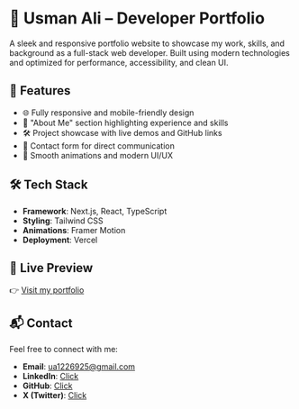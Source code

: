 # 💼 Usman Ali – Developer Portfolio

A sleek and responsive portfolio website to showcase my work, skills, and background as a full-stack web developer. Built using modern technologies and optimized for performance, accessibility, and clean UI.

## 🚀 Features

- 🌐 Fully responsive and mobile-friendly design
- 🧠 "About Me" section highlighting experience and skills
- 🛠️ Project showcase with live demos and GitHub links
- 📩 Contact form for direct communication
- 🎨 Smooth animations and modern UI/UX

## 🛠️ Tech Stack

- **Framework**: Next.js, React, TypeScript
- **Styling**: Tailwind CSS
- **Animations**: Framer Motion
- **Deployment**: Vercel

## 📸 Live Preview

👉 [Visit my portfolio](https://www.0xdevusman.me/)

## 📬 Contact

Feel free to connect with me:

- **Email**: [ua1226925@gmail.com](mailto:ua1226925@gmail.com)  
- **LinkedIn**: [Click](https://www.linkedin.com/in/usman-ali-4939ab289/)  
- **GitHub**: [Click](https://github.com/0xDevUsman)  
- **X (Twitter)**: [Click](https://x.com/g44951_ghost)
